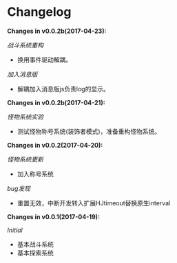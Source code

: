 # Changelog

**Changes in  v0.0.2b(2017-04-23):**

*战斗系统重构*
- 换用事件驱动解耦。

*加入消息版*
- 解耦加入消息版js负责log的显示。


**Changes in  v0.0.2b(2017-04-21):**

*怪物系统实验*
- 测试怪物称号系统(装饰者模式)，准备重构怪物系统。


**Changes in  v0.0.2(2017-04-20):**

*怪物系统更新*
- 加入称号系统

*bug发现*
- 重置无效，中断开发转入扩展HJtimeout替换原生interval

**Changes in  v0.0.1(2017-04-19):**

*Initial*
- 基本战斗系统
- 基本探索系统


